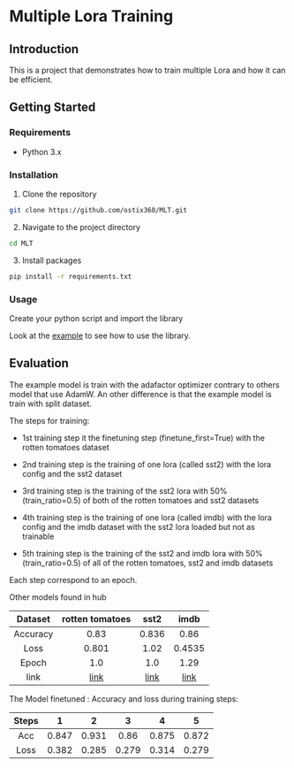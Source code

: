 # Multiple Lora Training

## Introduction

This is a project that demonstrates how to train multiple Lora and how it can be efficient.



## Getting Started

### Requirements

-   Python 3.x


### Installation

1. Clone the repository

```bash
git clone https://github.com/ostix360/MLT.git
```

2. Navigate to the project directory

```bash
cd MLT
```

3. Install packages

```bash
pip install -r requirements.txt
```
       

### Usage

Create your python script and import the library


Look at the [example](https://github.com/ostix360/MLT/blob/master/example.py) to see how to use the library.


## Evaluation 

The example model is train with the adafactor optimizer contrary to others model that use AdamW.
An other difference is that the example model is train with split dataset.

The steps for training:
- 1st training step it the finetuning step (finetune_first=True) with the rotten tomatoes dataset

- 2nd training step is the training of one lora (called sst2) with the lora config and the sst2 dataset

- 3rd training step is the training of the sst2 lora with 50% (train_ratio=0.5) of both of the rotten tomatoes and sst2 datasets

- 4th training step is the training of one lora (called imdb) with the lora config and the imdb dataset with the sst2 lora loaded but not as trainable

- 5th training step is the training of the sst2 and imdb lora with 50% (train_ratio=0.5) of all of the rotten tomatoes, sst2 and imdb datasets

Each step correspond to an epoch.

Other models found in hub

| Dataset  |                            rotten tomatoes                            |                       sst2                       |                               imdb                               |
|:--------:|:---------------------------------------------------------------------:|:------------------------------------------------:|:----------------------------------------------------------------:|
| Accuracy |                                 0.83                                  |                      0.836                       |                               0.86                               |
|   Loss   |                                 0.801                                 |                       1.02                       |                              0.4535                              |
|  Epoch   |                                  1.0                                  |                       1.0                        |                               1.29                               |
|   link   | [link](https://huggingface.co/flowfree/bert-finetuned-rottentomatoes) | [link](https://huggingface.co/ostix360/MLT-sst2) | [link](https://huggingface.co/fabriceyhc/bert-base-uncased-imdb) |

The Model finetuned : 
Accuracy and loss during training steps:

| Steps |   1   |   2   |   3   |   4   |   5   |
|:-----:|:-----:|:-----:|:-----:|:-----:|:-----:|
|  Acc  | 0.847 | 0.931 | 0.86  | 0.875 | 0.872 |
| Loss  | 0.382 | 0.285 | 0.279 | 0.314 | 0.279 |



